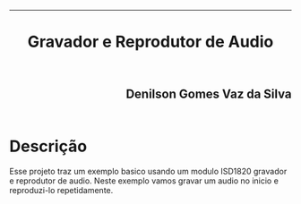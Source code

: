 ﻿***
<h1 align="center" > Gravador e Reprodutor de Audio

<br>
<br>

<h2 align="right" >Denilson Gomes Vaz da Silva<br>
<br>

Descrição
==========

<p>Esse projeto traz um exemplo basico usando um modulo ISD1820 gravador e reprodutor de audio.
Neste exemplo vamos gravar um audio no inicio e reproduzi-lo repetidamente.<p/>